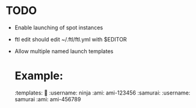 # TODO

* Enable launching of spot instances
* ftl edit should edit ~/.ftl/ftl.yml with $EDITOR
* Allow multiple named launch templates
    
    # Example:
    :templates:
      :ninja:
        :username: ninja
        :ami: ami-123456
      :samurai:
        :username: samurai
        :ami: ami-456789

